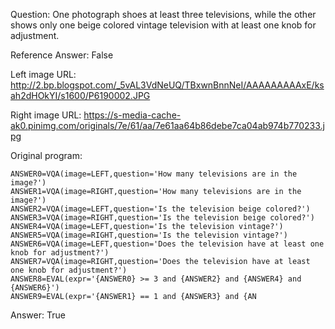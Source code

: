 Question: One photograph shoes at least three televisions, while the other shows only one beige colored vintage television with at least one knob for adjustment.

Reference Answer: False

Left image URL: http://2.bp.blogspot.com/_5vAL3VdNeUQ/TBxwnBnnNeI/AAAAAAAAAxE/ksah2dHOkYI/s1600/P6190002.JPG

Right image URL: https://s-media-cache-ak0.pinimg.com/originals/7e/61/aa/7e61aa64b86debe7ca04ab974b770233.jpg

Original program:

```
ANSWER0=VQA(image=LEFT,question='How many televisions are in the image?')
ANSWER1=VQA(image=RIGHT,question='How many televisions are in the image?')
ANSWER2=VQA(image=LEFT,question='Is the television beige colored?')
ANSWER3=VQA(image=RIGHT,question='Is the television beige colored?')
ANSWER4=VQA(image=LEFT,question='Is the television vintage?')
ANSWER5=VQA(image=RIGHT,question='Is the television vintage?')
ANSWER6=VQA(image=LEFT,question='Does the television have at least one knob for adjustment?')
ANSWER7=VQA(image=RIGHT,question='Does the television have at least one knob for adjustment?')
ANSWER8=EVAL(expr='{ANSWER0} >= 3 and {ANSWER2} and {ANSWER4} and {ANSWER6}')
ANSWER9=EVAL(expr='{ANSWER1} == 1 and {ANSWER3} and {AN
```
Answer: True

